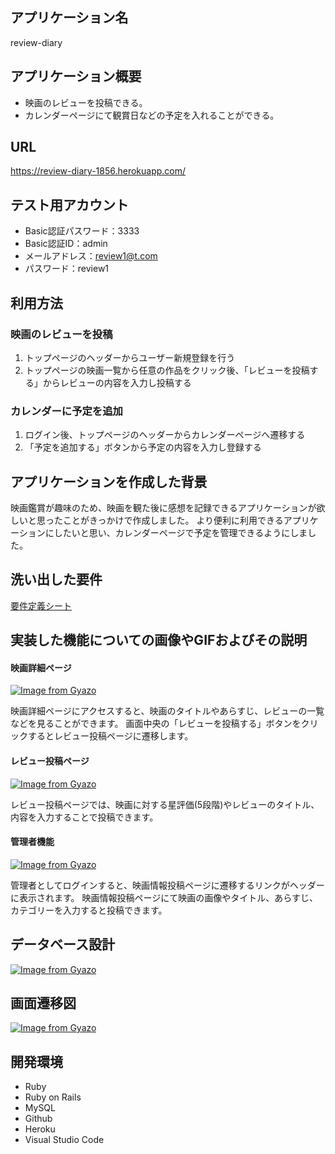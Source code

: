 ## アプリケーション名
review-diary

## アプリケーション概要
- 映画のレビューを投稿できる。
- カレンダーページにて観賞日などの予定を入れることができる。

## URL
https://review-diary-1856.herokuapp.com/

## テスト用アカウント
- Basic認証パスワード：3333
- Basic認証ID：admin
- メールアドレス：review1@t.com
- パスワード：review1

## 利用方法
### 映画のレビューを投稿
1. トップページのヘッダーからユーザー新規登録を行う
1. トップページの映画一覧から任意の作品をクリック後、「レビューを投稿する」からレビューの内容を入力し投稿する

### カレンダーに予定を追加
1. ログイン後、トップページのヘッダーからカレンダーページへ遷移する
1. 「予定を追加する」ボタンから予定の内容を入力し登録する

## アプリケーションを作成した背景
映画鑑賞が趣味のため、映画を観た後に感想を記録できるアプリケーションが欲しいと思ったことがきっかけで作成しました。
より便利に利用できるアプリケーションにしたいと思い、カレンダーページで予定を管理できるようにしました。

## 洗い出した要件
[要件定義シート](https://docs.google.com/spreadsheets/d/1ceh60npPB2oLmELzH1IP5NDbapq7ucSRU5mL6axfcvs/edit#gid=982722306) 

## 実装した機能についての画像やGIFおよびその説明

#### 映画詳細ページ
[![Image from Gyazo](https://i.gyazo.com/f3193cc9c2c578ca4f50dcd1698ef16e.jpg)](https://gyazo.com/f3193cc9c2c578ca4f50dcd1698ef16e)

映画詳細ページにアクセスすると、映画のタイトルやあらすじ、レビューの一覧などを見ることができます。
画面中央の「レビューを投稿する」ボタンをクリックするとレビュー投稿ページに遷移します。

#### レビュー投稿ページ
[![Image from Gyazo](https://i.gyazo.com/48c2b502af68c987de2e70158773f5b0.png)](https://gyazo.com/48c2b502af68c987de2e70158773f5b0)

レビュー投稿ページでは、映画に対する星評価(5段階)やレビューのタイトル、内容を入力することで投稿できます。

#### 管理者機能
[![Image from Gyazo](https://i.gyazo.com/725c7db5e2c905ad0c859fb67f488e16.png)](https://gyazo.com/725c7db5e2c905ad0c859fb67f488e16)

管理者としてログインすると、映画情報投稿ページに遷移するリンクがヘッダーに表示されます。
映画情報投稿ページにて映画の画像やタイトル、あらすじ、カテゴリーを入力すると投稿できます。

## データベース設計
[![Image from Gyazo](https://i.gyazo.com/28e8fbce4cd97d908823fe3667e354f8.png)](https://gyazo.com/28e8fbce4cd97d908823fe3667e354f8)

## 画面遷移図
[![Image from Gyazo](https://i.gyazo.com/b54d8cee314a9771e6a8bd30fb41d3b1.png)](https://gyazo.com/b54d8cee314a9771e6a8bd30fb41d3b1)

## 開発環境
- Ruby
- Ruby on Rails
- MySQL
- Github
- Heroku
- Visual Studio Code